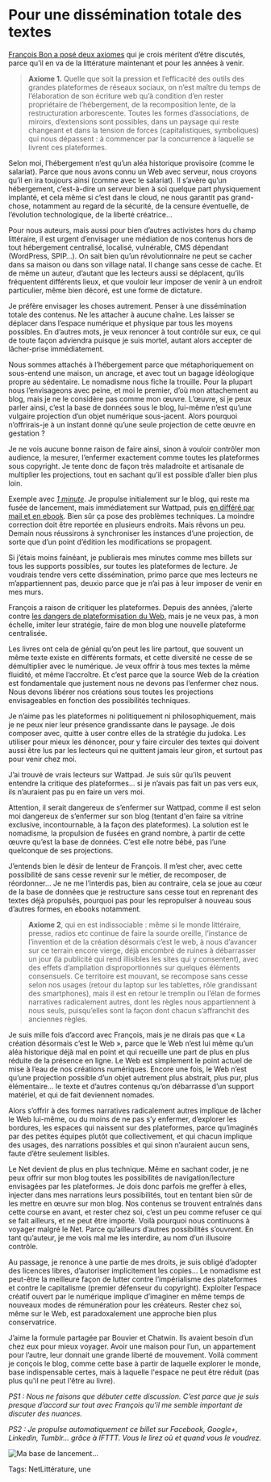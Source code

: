 # Pour une dissémination totale des textes

[François Bon a posé deux axiomes](http://www.tierslivre.net/spip/spip.php?article4206) qui je crois méritent d’être discutés, parce qu’il en va de la littérature maintenant et pour les années à venir.<span id="more-42165"></span>

> **Axiome 1.** Quelle que soit la pression et l’efficacité des outils des grandes plateformes de réseaux sociaux, on n’est maître du temps de l’élaboration de son écriture web qu’à condition d’en rester propriétaire de l’hébergement, de la recomposition lente, de la restructuration arborescente. Toutes les formes d’associations, de miroirs, d’extensions sont possibles, dans un paysage qui reste changeant et dans la tension de forces (capitalistiques, symboliques) qui nous dépassent : à commencer par la concurrence à laquelle se livrent ces plateformes.

Selon moi, l’hébergement n’est qu’un aléa historique provisoire (comme le salariat). Parce que nous avons connu un Web avec serveur, nous croyons qu’il en ira toujours ainsi (comme avec le salariat). Il s’avère qu’un hébergement, c’est-à-dire un serveur bien à soi quelque part physiquement implanté, et cela même si c’est dans le cloud, ne nous garantit pas grand-chose, notamment au regard de la sécurité, de la censure éventuelle, de l’évolution technologique, de la liberté créatrice…

Pour nous auteurs, mais aussi pour bien d’autres activistes hors du champ littéraire, il est urgent d’envisager une médiation de nos contenus hors de tout hébergement centralisé, localisé, vulnérable, CMS dépendant (WordPress, SPIP…). On sait bien qu’un révolutionnaire ne peut se cacher dans sa maison ou dans son village natal. Il change sans cesse de cache. Et de même un auteur, d’autant que les lecteurs aussi se déplacent, qu’ils fréquentent différents lieux, et que vouloir leur imposer de venir à un endroit particulier, même bien décoré, est une forme de dictature.

Je préfère envisager les choses autrement. Penser à une dissémination totale des contenus. Ne les attacher à aucune chaîne. Les laisser se déplacer dans l’espace numérique et physique par tous les moyens possibles. En d’autres mots, je veux renoncer à tout contrôle sur eux, ce qui de toute façon adviendra puisque je suis mortel, autant alors accepter de lâcher-prise immédiatement.

Nous sommes attachés à l’hébergement parce que métaphoriquement on sous-entend une maison, un ancrage, et avec tout un bagage idéologique propre au sédentaire. Le nomadisme nous fiche la trouille. Pour la plupart nous l’envisageons avec peine, et moi le premier, d’où mon attachement au blog, mais je ne le considère pas comme mon œuvre. L’œuvre, si je peux parler ainsi, c’est la base de données sous le blog, lui-même n’est qu’une vulgaire projection d’un objet numérique sous-jacent. Alors pourquoi n’offrirais-je à un instant donné qu’une seule projection de cette œuvre en gestation ?

Je ne vois aucune bonne raison de faire ainsi, sinon à vouloir contrôler mon audience, la mesurer, l’enfermer exactement comme toutes les plateformes sous copyright. Je tente donc de façon très maladroite et artisanale de multiplier les projections, tout en sachant qu’il est possible d’aller bien plus loin.

Exemple avec [*1 minute*](http://www.wattpad.com/story/29694130-1-minute). Je propulse initialement sur le blog, qui reste ma fusée de lancement, mais immédiatement sur Wattpad, puis [en différé par mail et en ebook](http://blog.tcrouzet.com/une-minute/). Bien sûr ça pose des problèmes techniques. La moindre correction doit être reportée en plusieurs endroits. Mais rêvons un peu. Demain nous réussirons à synchroniser les instances d’une projection, de sorte que d’un point d’édition les modifications se propagent.

Si j’étais moins fainéant, je publierais mes minutes comme mes billets sur tous les supports possibles, sur toutes les plateformes de lecture. Je voudrais tendre vers cette dissémination, primo parce que mes lecteurs ne m’appartiennent pas, deuxio parce que je n’ai pas à leur imposer de venir en mes murs.

François a raison de critiquer les plateformes. Depuis des années, j’alerte contre [les dangers de plateformisation du Web](http://blog.tcrouzet.com/2014/09/16/la-fin-de-lartisanat-numerique/), mais je ne veux pas, à mon échelle, imiter leur stratégie, faire de mon blog une nouvelle plateforme centralisée.

Les livres ont cela de génial qu’on peut les lire partout, que souvent un même texte existe en différents formats, et cette diversité ne cesse de se démultiplier avec le numérique. Je veux offrir à tous mes textes la même fluidité, et même l’accroître. Et c’est parce que la source Web de la création est fondamentale que justement nous ne devons pas l’enfermer chez nous. Nous devons libérer nos créations sous toutes les projections envisageables en fonction des possibilités techniques.

Je n’aime pas les plateformes ni politiquement ni philosophiquement, mais je ne peux nier leur présence grandissante dans le paysage. Je dois composer avec, quitte à user contre elles de la stratégie du judoka. Les utiliser pour mieux les dénoncer, pour y faire circuler des textes qui doivent aussi être lus par les lecteurs qui ne quittent jamais leur giron, et surtout pas pour venir chez moi.

J’ai trouvé de vrais lecteurs sur Wattpad. Je suis sûr qu’ils peuvent entendre la critique des plateformes… si je n’avais pas fait un pas vers eux, ils n’auraient pas pu en faire un vers moi.

Attention, il serait dangereux de s’enfermer sur Wattpad, comme il est selon moi dangereux de s’enfermer sur son blog (tentant d'en faire sa vitrine exclusive, incontournable, à la façon des plateformes). La solution est le nomadisme, la propulsion de fusées en grand nombre, à partir de cette œuvre qu’est la base de données. C’est elle notre bébé, pas l’une quelconque de ses projections.

J’entends bien le désir de lenteur de François. Il m’est cher, avec cette possibilité de sans cesse revenir sur le métier, de recomposer, de réordonner… Je ne me l’interdis pas, bien au contraire, cela se joue au cœur de la base de données que je restructure sans cesse tout en reprenant des textes déjà propulsés, pourquoi pas pour les repropulser à nouveau sous d’autres formes, en ebooks notamment.

> **Axiome 2**, qui en est indissociable : même si le monde littéraire, presse, radios etc continue de faire la sourde oreille, l’instance de l’invention et de la création désormais c’est le web, à nous d’avancer sur ce terrain encore vierge, déjà encombré de ruines à débarrasser un jour (la publicité qui rend illisibles les sites qui y consentent), avec des effets d’ampliation disproportionnés sur quelques éléments consensuels. Ce territoire est mouvant, se recompose sans cesse selon nos usages (retour du laptop sur les tablettes, rôle grandissant des smartphones), mais il est en retour le tremplin ou l’élan de formes narratives radicalement autres, dont les règles nous appartiennent à nous seuls, puisqu’elles sont la façon dont chacun s’affranchit des anciennes règles.

Je suis mille fois d’accord avec François, mais je ne dirais pas que « La création désormais c’est le Web », parce que le Web n’est lui même qu’un aléa historique déjà mal en point et qui recueille une part de plus en plus réduite de la présence en ligne. Le Web est simplement le point actuel de mise à l’eau de nos créations numériques. Encore une fois, le Web n’est qu’une projection possible d’un objet autrement plus abstrait, plus pur, plus élémentaire… le texte et d’autres contenus qu’on débarrasse d’un support matériel, et qui de fait deviennent nomades.

Alors s’offrir à des formes narratives radicalement autres implique de lâcher le Web lui-même, ou du moins de ne pas s’y enfermer, d’explorer les bordures, les espaces qui naissent sur des plateformes, parce qu’imaginés par des petites équipes plutôt que collectivement, et qui chacun implique des usages, des narrations possibles et qui sinon n’auraient aucun sens, faute d’être seulement lisibles.

Le Net devient de plus en plus technique. Même en sachant coder, je ne peux offrir sur mon blog toutes les possibilités de navigation/lecture envisagées par les plateformes. Je dois donc parfois me greffer à elles, injecter dans mes narrations leurs possibilités, tout en tentant bien sûr de les mettre en œuvre sur mon blog. Nos contenus se trouvent entraînés dans cette course en avant, et rester chez soi, c’est un peu comme refuser ce qui se fait ailleurs, et ne peut être importé. Voilà pourquoi nous continuons à voyager malgré le Net. Parce qu’ailleurs d’autres possibilités s’ouvrent. En tant qu’auteur, je me vois mal me les interdire, au nom d’un illusoire contrôle.

Au passage, je renonce à une partie de mes droits, je suis obligé d’adopter des licences libres, d’autoriser implicitement les copies… Le nomadisme est peut-être la meilleure façon de lutter contre l’impérialisme des plateformes et contre le capitalisme (premier défenseur du copyright). Exploiter l’espace créatif ouvert par le numérique implique d’imaginer en même temps de nouveaux modes de rémunération pour les créateurs. Rester chez soi, même sur le Web, est paradoxalement une approche bien plus conservatrice.

J’aime la formule partagée par Bouvier et Chatwin. Ils avaient besoin d’un chez eux pour mieux voyager. Avoir une maison pour l’un, un appartement pour l’autre, leur donnait une grande liberté de mouvement. Voilà comment je conçois le blog, comme cette base à partir de laquelle explorer le monde, base indispensable certes, mais à laquelle l'espace ne peut être réduit (pas plus qu'il ne peut l'être au livre).

*PS1 : Nous ne faisons que débuter cette discussion. C’est parce que je suis presque d’accord sur tout avec François qu’il me semble important de discuter des nuances.*

*PS2 : Je propulse automatiquement ce billet sur Facebook, Google+, Linkedin, Tumblr… grâce à IFTTT. Vous le lirez où et quand vous le voudrez.*

![Ma base de lancement…](http://blog.tcrouzet.comhttps://tcrouzet.com/images_tc/2015/08/ifttt.png)



Tags: NetLittérature, une